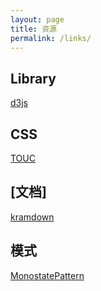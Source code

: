 ```yaml
---
layout: page
title: 资源
permalink: /links/
---
```


## Library

[d3js](http://d3js.org/)


## CSS

[TOUC](http://en.wikipedia.org/wiki/Flash_of_unstyled_content)


## [文档]

[kramdown](http://kramdown.gettalong.org/quickref.html)


## 模式

[MonostatePattern](http://c2.com/cgi/wiki?MonostatePattern)
